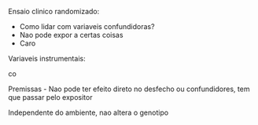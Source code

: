 Ensaio clinico randomizado:

- Como lidar com variaveis confundidoras? 
- Nao pode expor a certas coisas
- Caro

Variaveis instrumentais:

co

Premissas - Nao pode ter efeito direto no desfecho ou confundidores, tem que passar pelo expositor


Independente do ambiente, nao altera o genotipo
